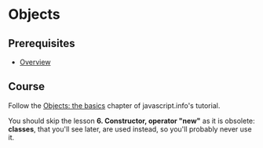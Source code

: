 # Objects

## Prerequisites

- [Overview](/courses/js/basics/overview)

## Course

Follow the [Objects: the basics](https://javascript.info/object-basics) chapter of javascript.info's tutorial.

You should skip the lesson **6. Constructor, operator "new"** as it is obsolete: **classes**, that you'll see later, are used instead, so you'll probably never use it.
